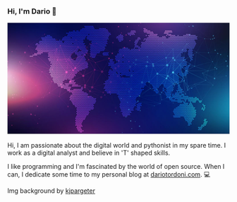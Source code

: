 ### Hi, I'm Dario 👋
<img src="https://github.com/dariotordoni/dariotordoni/raw/main/dario-tordoni-background-github.jpg" alt="White background with a binary code cloud" >

Hi, I am passionate about the digital world and pythonist in my spare time. I work as a digital analyst and believe in 'T' shaped skills.

I like programming and I'm fascinated by the world of open source. When I can, I dedicate some time to my personal blog at [dariotordoni.com](https://www.dariotordoni.com). :computer:


Img background by [kjpargeter](https://it.freepik.com/kjpargeter)
